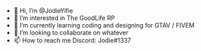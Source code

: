 - 👋 Hi, I’m @JodieYifie
- 👀 I’m interested in The GoodLife RP
- 🌱 I’m currently learning coding and designing for GTAV / FIVEM
- 💞️ I’m looking to collaborate on whatever
- 📫 How to reach me Discord: Jodie#1337

<!---
JodieYifie/JodieYifie is a ✨ special ✨ repository because its `README.md` (this file) appears on your GitHub profile.
You can click the Preview link to take a look at your changes.
--->
